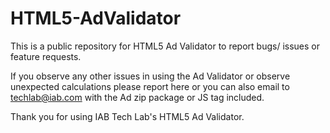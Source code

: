 # HTML5-AdValidator

This is a public repository for HTML5 Ad Validator to report bugs/ issues or feature requests. 

If you observe any other issues in using the Ad Validator or observe unexpected calculations please report here or you can also email to techlab@iab.com with the Ad zip package or JS tag included.

Thank you for using IAB Tech Lab's HTML5 Ad Validator.
